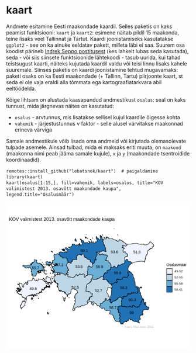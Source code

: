 # kaart

Andmete esitamine Eesti maakondade kaardil. Selles paketis on kaks peamist funktsiooni: `kaart` ja `kaart2`: esimene näitab pildil 15 maakonda, teine lisaks veel Tallinnat ja Tartut. Kaardi joonistamiseks kasutatakse `ggplot2` - see on ka ainuke eeldatav pakett, milleta läbi ei saa. Suurem osa koodist pärineb [Indrek Seppo postitusest](https://analyticsestonia.wordpress.com/2013/11/21/kuidas-teha-eesti-maakaarti-r-is/) (kes lahkelt lubas seda kasutada), seda - või siis siinsete funktsioonide lähtekoodi - tasub uurida, kui tahad teistsugust kaarti, näiteks kujutada kaardil valdu või teisi linnu lisaks kahele suuremale. Siinses paketis on kaardi joonistamine tehtud mugavamaks: paketi osaks on ka Eesti maakondade (+ Tallinn, Tartu) piirjoonte kaart, st seda ei ole vaja eraldi alla tõmmata ega kartograafiatarkvara abil eeltöödelda.

Kõige lihtsam on alustada kaasapandud andmestikust `osalus`: seal on kaks tunnust, mida järgnevas näites on kasutatud:

* `osalus` - arvtunnus, mis lisatakse sellisel kujul kaardile õigesse kohta 
* `vahemik` - järjestustunnus v faktor - selle alusel värvitakse maakonnad erineva värviga

Samale andmestikule võib lisada oma andmeid või kirjutada olemasolevate tulpade asemele. Ainsad tulbad, mida ei maksaks eriti muuta, on `maakond` (maakonna nimi peab jääma samale kujule), `x` ja `y` (maakondade tsentroidide koordinaadid).

```
remotes::install_github("lebatsnok/kaart")  # paigaldamine
library(kaart)
kaart(osalus[1:15,], fill=vahemik, labels=osalus, title="KOV valimistest 2013. osavõtt maakondade kaupa",  legend.title="Osalusmäär")
```

<img src="data/kaart.png">
